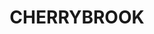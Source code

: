 ---
lastmod: '2025-04-06T06:05:20+00:00'
latitude: -33.724898
layout: suburb
longitude: 151.043941
postcode: '2126'
state: NSW
title: CHERRYBROOK
url: /nsw/cherrybrook/
---